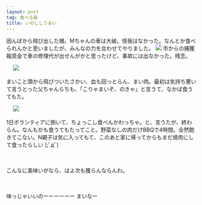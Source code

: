 ```yaml
---
layout: post
tag: 食べる森
title: いのししうまい
---
```

田んぼから飛び出した猪。Mちゃんの車は大破。怪我はなかった。なんとか食べられんかと思いましたが、みんなの力を合わせてやりました。
![](https://c2.staticflickr.com/4/3941/15725598412_14ef8f5dea.jpg)
市からの捕獲報奨金で車の修理代が出せんがかと思ったけど、事故には出なかった。残念。


　
![](https://c2.staticflickr.com/6/5605/15538607988_df281c1af6.jpg)

まいこと頭から飛びついたさかい、血も回っとらん、まい肉。最初は気持ち悪いて言うとった父ちゃんらちも、「こりゃまいぞ、のきゃ」と言うて、なかば食うてもた。


　
![](https://c2.staticflickr.com/6/5601/15700322536_d0f3a9a5bd.jpg)

1日ボランティアに捌いて、ちょっこし食べんかわっちゃ。と、言うたが、終わらん。なんもかも食うてもたってこと。野菜なしの肉だけBBQで4時間。全然飽きてこない。N親子は気に入ってもて、このあと家に帰ってからもまだ焼肉にして食ったらしい (;ﾟдﾟ)


　


こんなに美味いがなら、はよ次も獲らんならんわ。

　


味っじゃいいのーーーーーー
まいなー

　